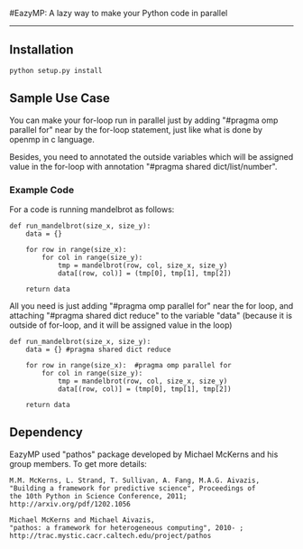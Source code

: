 #EazyMP: A lazy way to make your Python code in parallel

-----

## Installation 

	python setup.py install    

## Sample Use Case

You can make your for-loop run in parallel just by adding "#pragma omp parallel for" near by the for-loop statement, just like what is done by openmp in c language. 

Besides, you need to annotated the outside variables which will be assigned value in the for-loop with annotation "#pragma shared dict/list/number".

### Example Code

For a code is running mandelbrot as follows: 

	def run_mandelbrot(size_x, size_y):
		data = {} 
		
		for row in range(size_x):  
			for col in range(size_y):
				tmp = mandelbrot(row, col, size_x, size_y)
				data[(row, col)] = (tmp[0], tmp[1], tmp[2])
		
		return data
	
All you need is just adding "#pragma omp parallel for" near the for loop, and attaching "#pragma shared dict reduce" to the variable "data" (because it is outside of for-loop, and it will be assigned value in the loop)

	def run_mandelbrot(size_x, size_y):
		data = {} #pragma shared dict reduce

		for row in range(size_x):  #pragma omp parallel for
			for col in range(size_y):
				tmp = mandelbrot(row, col, size_x, size_y)
				data[(row, col)] = (tmp[0], tmp[1], tmp[2])
				
		return data

## Dependency 

EazyMP used "pathos" package developed by Michael McKerns and his group members. To get more details:

    M.M. McKerns, L. Strand, T. Sullivan, A. Fang, M.A.G. Aivazis,
    "Building a framework for predictive science", Proceedings of
    the 10th Python in Science Conference, 2011;
    http://arxiv.org/pdf/1202.1056

    Michael McKerns and Michael Aivazis,
    "pathos: a framework for heterogeneous computing", 2010- ;
    http://trac.mystic.cacr.caltech.edu/project/pathos
